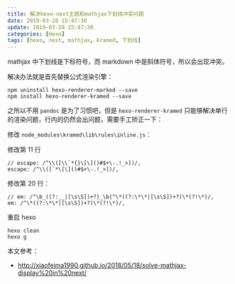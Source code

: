 ```yaml
---
title: 解决hexo-next主题和mathjax下划线冲突问题
date: 2019-03-28 15:47:30
update: 2019-03-28 15:47:30
categories: [Hexo]
tags: [hexo, next, mathjax, kramed, 下划线]
---
```


mathjax 中下划线是下标符号，而 markdown 中是斜体符号，所以会出现冲突。

<!-- more -->

解决办法就是首先替换公式渲染引擎：

```
npm uninstall hexo-renderer-marked --save
npm install hexo-renderer-kramed --save
```

之所以不用 `pandoc` 是为了习惯吧，但是 `hexo-renderer-kramed` 只能够解决单行的渲染问题，行内的仍然会出问题，需要手工矫正一下：

修改 `node_modules\kramed\lib\rules\inline.js`：

修改第 11 行
```
// escape: /^\\([\\`*{}\[\]()#$+\-.!_>])/,
escape: /^\\([`*\[\]()#$+\-.!_>])/,
```

修改第 20 行：
```
// em: /^\b_((?:__|[\s\S])+?)_\b|^\*((?:\*\*|[\s\S])+?)\*(?!\*)/,
em: /^\*((?:\*\*|[\s\S])+?)\*(?!\*)/,
```

重启 hexo
```
hexo clean 
hexo g
```

本文参考：

* http://xiaofeima1990.github.io/2018/05/18/solve-mathjax-display%20in%20next/
